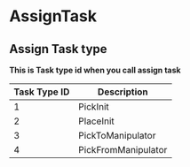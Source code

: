 # AssignTask
## Assign Task type

**This is Task type id when you call assign task**

| Task Type ID | Description |
|--------------|-------------|
| 1 | PickInit |
| 2 | PlaceInit |
| 3 | PickToManipulator |
| 4 | PickFromManipulator |